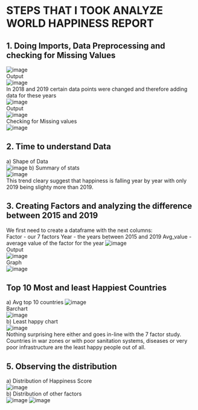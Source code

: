   # STEPS THAT I TOOK ANALYZE WORLD HAPPINESS REPORT
  
  ## 1. Doing Imports, Data Preprocessing and checking for Missing Values  
  ![image](https://user-images.githubusercontent.com/78250442/232190300-4cc82976-2053-4732-8cd7-24b5de9ca629.png)  
  Output  
  ![image](https://user-images.githubusercontent.com/78250442/232190350-2748d3fa-2238-4939-bc91-d619f097d225.png)  
  In 2018 and 2019 certain data points were changed and therefore adding data for these years  
  ![image](https://user-images.githubusercontent.com/78250442/232190422-12ef9b26-859b-4ecc-b1f2-9d65f699b019.png)  
  Output  
  ![image](https://user-images.githubusercontent.com/78250442/232190457-2c4ccb8d-5202-4090-ad7d-bb3a0d17dee8.png)  
  Checking for Missing values  
  ![image](https://user-images.githubusercontent.com/78250442/232190502-5377efa0-a069-4b12-ac64-c66e149a7aaf.png)  
  ## 2. Time to understand Data  
   a) Shape of Data  
    ![image](https://user-images.githubusercontent.com/78250442/232190572-2527c08a-2258-4528-9e5d-651725c5ada0.png)
   b) Summary of stats  
    ![image](https://user-images.githubusercontent.com/78250442/232190609-86e22c56-ec36-4d06-a063-9754650048e4.png)  
    This trend cleary suggest that happiness is falling year by year with only 2019 being slighty more than 2019.  
  ## 3. Creating Factors and analyzing the difference between 2015 and 2019
  We first need to create a dataframe with the next columns:  
  Factor - our 7 factors
  Year - the years between 2015 and 2019
  Avg_value - average value of the factor for the year
  ![image](https://user-images.githubusercontent.com/78250442/232190775-008b9b43-eb69-4b6d-b19c-d2241f15bceb.png)  
  Output  
  ![image](https://user-images.githubusercontent.com/78250442/232190855-a82a0b5d-0f69-4272-804e-6a35d351ea98.png)  
  Graph    
  ![image](https://user-images.githubusercontent.com/78250442/232190904-72c62aa9-fac5-4e50-994a-8df5f3ff6957.png)
  
  ## Top 10 Most and least Happiest Countries  
  a) Avg top 10 countries
  ![image](https://user-images.githubusercontent.com/78250442/232191936-2c2ee4ff-7b10-46f2-a120-680ecb80871a.png)  
  Barchart  
  ![image](https://user-images.githubusercontent.com/78250442/232192068-790c9f9b-1881-407b-9996-0ad1c9b8ad97.png)  
  b) Least happy chart  
  ![image](https://user-images.githubusercontent.com/78250442/232192320-40ac0489-76ee-464a-b0dd-097ed6b063af.png)  
  Nothing surprising here either and goes in-line with the 7 factor study. Countries in war zones or with poor sanitation systems, diseases or very poor infrastructure are the least happy people out of all.
  
  ## 5. Observing the distribution  
  a) Distribution of Happiness Score  
  ![image](https://user-images.githubusercontent.com/78250442/232193163-32dd82b5-bb0c-422e-a95c-bf5822b07c32.png)  
  b) Distribution of other factors  
  ![image](https://user-images.githubusercontent.com/78250442/232193327-7466c12f-d493-4a81-841d-3893dea217c2.png)
![image](https://user-images.githubusercontent.com/78250442/232193341-21ec62bf-cb7a-4dd8-9d2c-4e772a26bb7c.png)


  
